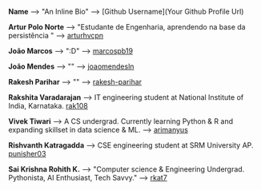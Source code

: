 **Name** --> "An Inline Bio" --> [Github Username](Your Github Profile Url)

**Artur  Polo Norte** --> "Estudante de Engenharia, aprendendo na base da persistência " --> [arturhvcpn](https://github.com/arturhvcpn)

**João Marcos** --> ":D" --> [marcospb19](https://github.com/marcospb19)

**João Mendes** --> "" --> [joaomendesln](https://github.com/joaomendesln)

**Rakesh Parihar** --> "" --> [rakesh-parihar](https://github.com/rakesh-parihar)

**Rakshita Varadarajan** --> IT engineering student at National Institute of India, Karnataka. [rak108](https://github.com/rak108)

**Vivek Tiwari** --> A CS undergrad. Currently learning Python & R and expanding skillset in data science & ML. --> [arimanyus](https://github.com/arimanyus)

**Rishvanth Katragadda** --> CSE engineering student at SRM University AP. [punisher03](https://github.com/punisher03)

**Sai Krishna Rohith K.** --> "Computer science & Engineering Undergrad. Pythonista, AI Enthusiast, Tech Savvy." --> [rkat7](https://github.com/rkat7)
